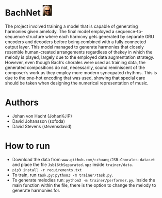 # BachNet <img width="30" height="35" src="https://github.com/JohanKJIP/BachNet/blob/master/cool_bach.png">

The project involved training a model that is capable of generating harmonies given amelody. The final model employed a sequence-to-sequence structure where each harmony gets generated by separate GRU encoders and decoders before being combined with a fully connected output layer. This model managed to generate harmonies that closely resemble human-created arrangements regardless of thekey in which the melody is played, largely due to the employed data augmentation strategy.  However, even though Bach’s chorales were used as training data, the generated compositions do not, necessarily, sound reminiscent of the composer’s work as they employ more modern syncopated rhythms. This is due to the one-hot encoding that was used, showing that special care should be taken when designing the numerical representation of music.

# Authors

- Johan von Hacht (JohanKJIP)
- David Johansson (sofoda)
- David Stevens (stevensdavid)

# How to run

- Download the data from `www.github.com/czhuang/JSB-Chorales-dataset` and place the file `Jsb16thSeparated.npz` inside `trainer/data`.
- `pip3 install -r requirements.txt`
- To train, run `task.py`: `python3 -m trainer/task.py`. 
- To generate melodies run: `python3 -m trainer/performer.py`. Inside the main function within the file, there is the option to change the melody to generate harmonies for. 


